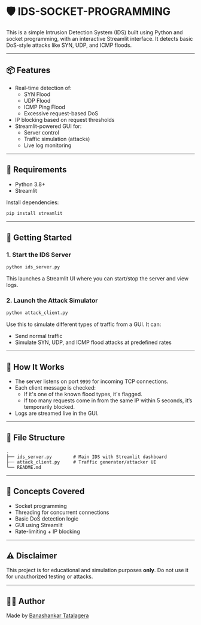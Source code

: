 
# 🛡 IDS-SOCKET-PROGRAMMING

This is a simple Intrusion Detection System (IDS) built using Python and socket programming, with an interactive Streamlit interface. It detects basic DoS-style attacks like SYN, UDP, and ICMP floods.

---

## 📦 Features

- Real-time detection of:
  - SYN Flood
  - UDP Flood
  - ICMP Ping Flood
  - Excessive request-based DoS
- IP blocking based on request thresholds
- Streamlit-powered GUI for:
  - Server control
  - Traffic simulation (attacks)
  - Live log monitoring

---

## 🧰 Requirements

- Python 3.8+
- Streamlit

Install dependencies:

```bash
pip install streamlit
```

---

## 🚀 Getting Started

### 1. Start the IDS Server

```bash
python ids_server.py
```

This launches a Streamlit UI where you can start/stop the server and view logs.

### 2. Launch the Attack Simulator

```bash
python attack_client.py
```

Use this to simulate different types of traffic from a GUI. It can:
- Send normal traffic
- Simulate SYN, UDP, and ICMP flood attacks at predefined rates

---

## 📡 How It Works

- The server listens on port `9999` for incoming TCP connections.
- Each client message is checked:
  - If it's one of the known flood types, it's flagged.
  - If too many requests come in from the same IP within 5 seconds, it’s temporarily blocked.
- Logs are streamed live in the GUI.

---

## 📁 File Structure

```
.
├── ids_server.py        # Main IDS with Streamlit dashboard
├── attack_client.py     # Traffic generator/attacker UI
└── README.md
```

---

## 🧠 Concepts Covered

- Socket programming
- Threading for concurrent connections
- Basic DoS detection logic
- GUI using Streamlit
- Rate-limiting + IP blocking

---

## ⚠️ Disclaimer

This project is for educational and simulation purposes **only**. Do not use it for unauthorized testing or attacks.

---

## 👨‍💻 Author

Made by [Banashankar Tatalagera](https://github.com/Banashankar-Tatalagera)
